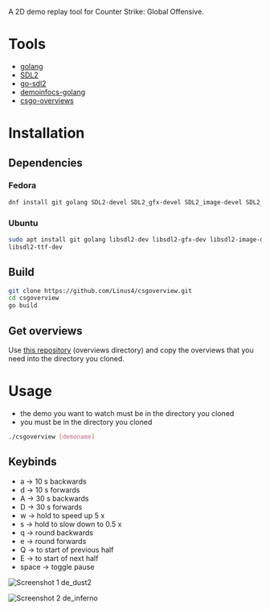 A 2D demo replay tool for Counter Strike: Global Offensive.

# Tools

* [golang](https://golang.org/)
* [SDL2](https://wiki.libsdl.org/Introduction)
* [go-sdl2](https://github.com/veandco/go-sdl2)
* [demoinfocs-golang](https://github.com/markus-wa/demoinfocs-golang)
* [csgo-overviews](https://github.com/zoidbergwill/csgo-overviews)

# Installation

## Dependencies

### Fedora

```sh
dnf install git golang SDL2-devel SDL2_gfx-devel SDL2_image-devel SDL2_ttf-devel
```

### Ubuntu

```sh
sudo apt install git golang libsdl2-dev libsdl2-gfx-dev libsdl2-image-dev
libsdl2-ttf-dev
```

## Build

```sh
git clone https://github.com/Linus4/csgoverview.git
cd csgoverview
go build
```

## Get overviews

Use [this repository](https://github.com/zoidbergwill/csgo-overviews)
(overviews directory) and copy the overviews that you need into the directory
you cloned.

# Usage

* the demo you want to watch must be in the directory you cloned
* you must be in the directory you cloned

```sh
./csgoverview [demoname]
```

## Keybinds

* a -> 10 s backwards
* d -> 10 s forwards
* A -> 30 s backwards
* D -> 30 s forwards
* w -> hold to speed up 5 x
* s -> hold to slow down to 0.5 x
* q -> round backwards
* e -> round forwards
* Q -> to start of previous half
* E -> to start of next half
* space -> toggle pause

![Screenshot 1 de_dust2](https://i.imgur.com/FpPy5WV.png)

![Screenshot 2 de_inferno](https://i.imgur.com/VrWOKzJ.png)

